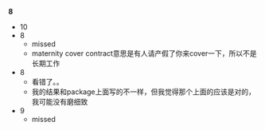 **8**
- 10
- 8
	- missed
	- maternity cover contract意思是有人请产假了你来cover一下，所以不是长期工作
- 8
	- 看错了。。
	- 我的结果和package上面写的不一样，但我觉得那个上面的应该是对的，我可能没有磨细致
- 9
	- missed